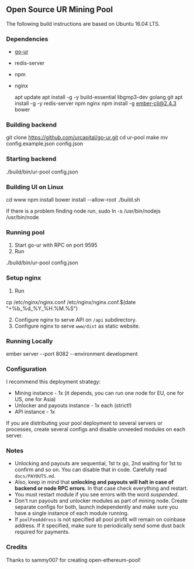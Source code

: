 ## Open Source UR Mining Pool

The following build instructions are based on Ubuntu 16.04 LTS.

### Dependencies

* [go-ur](https://github.com/urcapital/go-ur)
* redis-server
* npm
* nginx

  apt update
  apt install -g -y build-essential libgmp3-dev golang git
  apt install -g -y redis-server npm nginx
  npm install -g ember-cli@2.4.3 bower

### Building backend

  git clone https://github.com/urcapital/go-ur.git
  cd ur-pool
  make
  mv config.example.json config.json

### Starting backend

  ./build/bin/ur-pool config.json

### Building UI on Linux

  cd www
  npm install
  bower install --allow-root
  ./build.sh

If there is a problem finding node run,
  sudo ln -s /usr/bin/nodejs /usr/bin/node

### Running pool

1. Start go-ur with RPC on port 9595
2. Run

  ./build/bin/ur-pool config.json

### Setup nginx

1. Run

  cp /etc/nginx/nginx.conf /etc/nginx/nginx.conf.$(date "+%b_%d_%Y_%H.%M.%S")

2. Configure nginx to serve API on <code>/api</code> subdirectory.
3. Configure nginx to serve <code>www/dist</code> as static website.

### Running Locally

  ember server --port 8082 --environment development

### Configuration

I recommend this deployment strategy:

  * Mining instance - 1x (it depends, you can run one node for EU, one for US, one for Asia)
  * Unlocker and payouts instance - 1x each (strict!)
  * API instance - 1x

If you are distributing your pool deployment to several servers or processes,
create several configs and disable unneeded modules on each server.

### Notes

* Unlocking and payouts are sequential, 1st tx go, 2nd waiting for 1st to confirm and so on. You can disable that in code. Carefully read `docs/PAYOUTS.md`.
* Also, keep in mind that **unlocking and payouts will halt in case of backend or node RPC errors**. In that case check everything and restart.
* You must restart module if you see errors with the word *suspended*.
* Don't run payouts and unlocker modules as part of mining node. Create separate configs for both, launch independently and make sure you have a single instance of each module running.
* If `poolFeeAddress` is not specified all pool profit will remain on coinbase address. If it specified, make sure to periodically send some dust back required for payments.

### Credits

Thanks to sammy007 for creating open-ethereum-pool!
